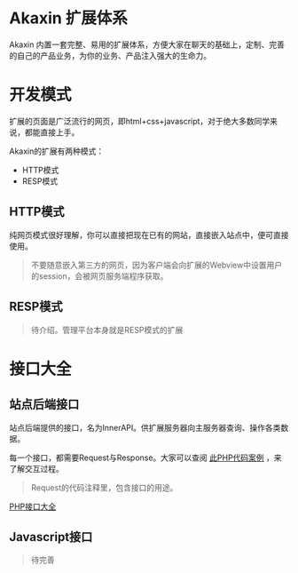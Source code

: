 # Akaxin 扩展体系

Akaxin 内置一套完整、易用的扩展体系，方便大家在聊天的基础上，定制、完善的自己的产品业务，为你的业务、产品注入强大的生命力。


开发模式
====

扩展的页面是广泛流行的网页，即html+css+javascript，对于绝大多数同学来说，都能直接上手。

Akaxin的扩展有两种模式：

* HTTP模式
* RESP模式


HTTP模式
----

纯网页模式很好理解，你可以直接把现在已有的网站，直接嵌入站点中，便可直接使用。

> 不要随意嵌入第三方的网页，因为客户端会向扩展的Webview中设置用户的session，会被网页服务端程序获取。


RESP模式
----

> 待介绍。管理平台本身就是RESP模式的扩展


接口大全
====

站点后端接口
----

站点后端提供的接口，名为InnerAPI。供扩展服务器向主服务器查询、操作各类数据。

每一个接口，都需要Request与Response。大家可以查阅 [此PHP代码案例](https://github.com/akaxincom/akaxin-plugin-sdk/tree/master/sdk-php) ，来了解交互过程。

> Request的代码注释里，包含接口的用途。

[PHP接口大全](https://github.com/akaxincom/akaxin-plugin-sdk/tree/master/sdk-php/Akaxin/Proto/Plugin)



Javascript接口
----

> 待完善


<!--
开发教程
====

下面我们通过一个实际例子，来说明扩展的开发过程。

我们以【心有灵犀】这个社交小游戏为例，来讲解Akaxin扩展的开发过程，这个小游戏源码，大家可以来这里下载。

现在，我们希望在站点内集成这个扩展功能。

* HTTP模式教程
* RESP模式教程


HTTP模式教程
====

#### 页面加载

我们直接在后台进行配置，便可以加载页面了，非常方便。

url_page: 指的便是这个扩展的页面加载接口。对于Http模式的扩展，系统会直接以这个地址来生成webview，从而加载页面。

#### 用户识别

用户识别是扩展中非常重要的一部分，只有这样，才能使扩展与站点结合在一起，从而产生巨大的动能。

在生成Webview的同时，系统会向webview注入一个名为sessionid的cookie，而扩展后台可以拿着session与site的inner-api通讯，以得知此用户的身份。

#### 页面跳转

对于HTTP模式的页面，页面跳转就不介绍了，直接A标签。如果想跳转到外部，可以参考此文档构造URL，调用此JS来完成跳转。 -->

